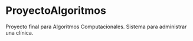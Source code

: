 # ProyectoAlgoritmos
Proyecto final para Algoritmos Computacionales.
Sistema para administrar una clínica.
